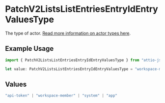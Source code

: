 # PatchV2ListsListEntriesEntryIdEntryValuesType

The type of actor. [Read more information on actor types here](/docs/actors).

## Example Usage

```typescript
import { PatchV2ListsListEntriesEntryIdEntryValuesType } from "attio-js/models/operations";

let value: PatchV2ListsListEntriesEntryIdEntryValuesType = "workspace-member";
```

## Values

```typescript
"api-token" | "workspace-member" | "system" | "app"
```